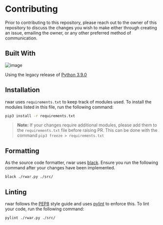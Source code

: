# Contributing

Prior to contributing to this repository, please reach out to the owner of this repository to discuss the changes you wish to make either through creating an issue, emailing the owner, or any other preferred method of communication. 

## Built With 
![image](https://img.shields.io/badge/Python-FFD43B?style=for-the-badge&logo=python&logoColor=blue)

Using the legacy release of [Python 3.9.0](https://www.python.org/downloads/release/python-390/) 

## Installation
rwar uses `requirements.txt` to keep track of modules used. To install the modules listed in this file, run the following command:

```bash
pip3 install -r requirements.txt
```
> **Note:** If your changes require additional modules, please add them to the `requirements.txt` file before raising PR. This can be done with the command `pip3 freeze > requirements.txt`


## Formatting
As the source code formatter, rwar uses [black](https://pypi.org/project/black/). Ensure you run the following command after your changes have been implemented.
```sh
black ./rwar.py ./src/
```

## Linting

rwar follows the [PEP8](https://www.python.org/dev/peps/pep-0008/) style guide and uses [pylint](https://pypi.org/project/pylint/) to enforce this. To lint your code, run the following command:
```sh
pylint ./rwar.py ./src/
```